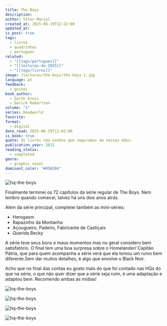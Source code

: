 ```yaml
---
title: The Boys
description: 
author: Vítor Marçal
created_at: 2025-06-19T12:22:00
updated_at: 
is_post: true
tags:
  - livros
  - quadrinhos
  - portugues
related:
  - "[[tags/portugues]]"
  - "[[leituras-de-2025]]"
  - "[[tags/livros]]"
image: /leituras/the-boys/the-boys-1.jpg
language: pt
feedback:
  - gostei
book_author:
  - Garth Ennis
  - Darick Robertson
volume: "1"
series: Deadworld
favorite: 
format:
  - digital
date_read: 2025-06-19T12:02:00
is_book: true
quote: Os livros são sonhos que seguramos em nossas mãos.
publication_year: 2021
reading_status:
  - completed
genre:
  - graphic novel
dominant_color: "#050204"
---
```


![hq-the-boys](/leituras/the-boys/the-boys-1.jpg)

Finalmente terminei os 72 capítulos da série regular de The Boys. Nem lembro quando comecei, talvez há uns dois anos atrás.

Além da série principal, completei também as mini-séries:
- Herogasm
- Rapazinho da  Montanha
- Açougueiro, Padeiro, Fabricante de Castiçais
- Querida Becky

A série teve seus bons e maus momentos mas no geral considero bem satisfatório. O final tem uma boa surpresa sobre o Homelander/ Capitão Pátria, que para quem acompanha a série verá que ela tomou um rumo bem diferente.Sem dar muitos detalhes, é algo que envolve o Black Noir.

Acho que no final das contas eu gosto mais do que foi contado nas HQs do que na série, o que não quer dizer que a série seja ruim, é uma adaptação e adaptou bem. Recomendo ambas as mídias!

![hq-the-boys](/leituras/the-boys/the-boys-the-complete-gallery-1.jpg)

![hq-the-boys](/leituras/the-boys/the-boys-the-complete-gallery-2.jpg)

![hq-the-boys](/leituras/the-boys/the-boys-the-complete-gallery-3.jpg)

![hq-the-boys](/leituras/the-boys/the-boys-the-complete-gallery-4.jpg)
